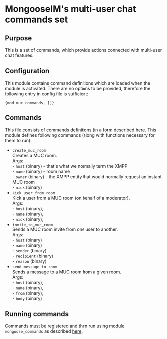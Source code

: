 # MongooseIM's multi-user chat commands set

## Purpose
This is a set of commands, which provide actions connected with multi-user chat features.

## Configuration
This module contains command definitions which are loaded when the module is activated.
There are no options to be provided, therefore the following entry in config file is sufficient:

```
{mod_muc_commands, []}
```

## Commands
This file consists of commands definitions (in a form described [here](http://mongooseim.readthedocs.io/en/latest/modules/mod_commands/).
This module defines following commands (along with functions necessary for them to run):
+ `create_muc_room`  
Creates a MUC room.  
    Args:  
          - `host` (binary) - that's what we normally term the XMPP  
          - `name`  (binary) - room name  
          - `owner` (binary) - the XMPP entity that would normally request an instant MUC room  
          - `nick` (binary)  
+ `kick_user_from_room`  
Kick a user from a MUC room (on behalf of a moderator).  
    Args:  
          - `host` (binary),  
          - `name` (binary),  
          - `nick` (binary),   
+ `invite_to_muc_room`  
Sends a MUC room invite from one user to another.  
    Args:  
        - `host` (binary)  
        - `name` (binary)  
        - `sender` (binary)  
        - `recipient` (binary)  
        - `reason` (binary)  
+ `send_message_to_room`  
Sends a message to a MUC room from a given room.  
    Args:  
        - `host` (binary),  
        - `name` (binary),  
        - `from` (binary),  
        - `body` (binary)  

## Running commands
Commands must be registered and then run using module `mongoose_commands`
as described [here](http://mongooseim.readthedocs.io/en/latest/modules/mod_commands/).
